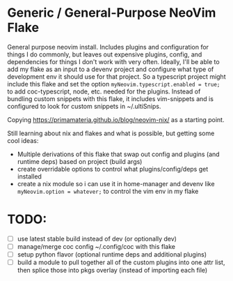# Generic / General-Purpose NeoVim Flake

General purpose neovim install.
Includes plugins and configuration for things I do commonly, but leaves out expensive plugins, config, and dependencies for things I don't work with very often.
Ideally, I'll be able to add my flake as an input to a devenv project and configure what type of development env it should use for that project.
So a typescript project might include this flake and set the option `myNeovim.typescript.enabled = true;` to add coc-typescript, node, etc. needed for the plugins.
Instead of bundling custom snippets with this flake, it includes vim-snippets and is configured to look for custom snippets in ~/.ultiSnips.

Copying https://primamateria.github.io/blog/neovim-nix/ as a starting point.

Still learning about nix and flakes and what is possible, but getting some cool ideas:
- Multiple derivations of this flake that swap out config and plugins (and runtime deps) based on project (build args)
- create overridable options to control what plugins/config/deps get installed
- create a nix module so i can use it in home-manager and devenv like `myNeovim.option = whatever;` to control the vim env in my flake


# TODO:
- [ ] use latest stable build instead of dev (or optionally dev)
- [ ] manage/merge coc config ~/.config/coc with this flake
- [ ] setup python flavor (optional runtime deps and additional plugins)
- [ ] build a module to pull together all of the custom plugins into one attr list, then splice those into pkgs overlay (instead of importing each file)
